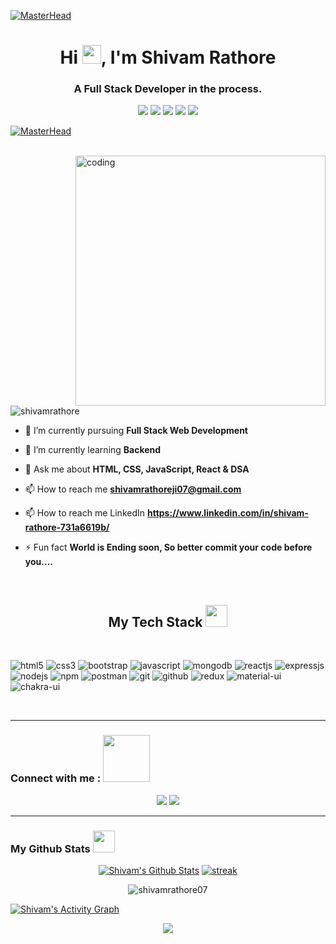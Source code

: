 [![MasterHead](https://user-images.githubusercontent.com/99672087/171448949-71f0f1a0-9a0f-4bce-8fa3-28edaad9ba02.gif)](https://github.com/ShivamRathore07)
  
<!--  https://user-images.githubusercontent.com/99672087/171448949-71f0f1a0-9a0f-4bce-8fa3-28edaad9ba02.gif  -->
<h1 align="center">Hi <img src="https://raw.githubusercontent.com/MartinHeinz/MartinHeinz/master/wave.gif" height="30px" width="30px">, I'm Shivam Rathore</h1>

<h3 align="center">A Full Stack Developer in the process.</h3>

<p align= "center">
<img src="https://img.shields.io/badge/M-MongoDB-brightgreen"/>
<img src="https://img.shields.io/badge/E-Express-black"/>
<img src="https://img.shields.io/badge/R-React-skyblue"/>
<img src="https://img.shields.io/badge/N-Node-green"/>
<img src="https://img.shields.io/badge/JS-Javascript-yellow"/>
</p>

[![MasterHead](https://raw.githubusercontent.com/PolarBearGG/PolarBearGG/master/web-developer.gif)](https://github.com/ShivamRathore07)
<br/>
<br/>

<img align="right" alt="coding" width="400" src="https://user-images.githubusercontent.com/56001279/169039511-a3887a25-f6aa-449c-a269-82372aaa8618.gif"/>

<p align="left"> <img src="https://komarev.com/ghpvc/?username=ShivamRathore&label=Profile%20views&color=0e75b6&style=flat" alt="shivamrathore" /> </p>

- 🔭 I’m currently pursuing **Full Stack Web Development**

- 🌱 I’m currently learning **Backend**

- 💬 Ask me about **HTML, CSS, JavaScript, React & DSA**

- 📫 How to reach me **shivamrathoreji07@gmail.com**
 
- 📫 How to reach me LinkedIn **https://www.linkedin.com/in/shivam-rathore-731a6619b/**

- ⚡ Fun fact **World is Ending soon, So better commit your code before you....**

<br>
 
<h2 align="center" border="0">My Tech Stack <img src="https://camo.githubusercontent.com/beb64ff21c883e318e4f5db5231c2ba4175705bea1c9249e82a41ab375db4f75/68747470733a2f2f6d65646961322e67697068792e636f6d2f6d656469612f51737347456d706b79454f684243623765312f67697068792e6769663f6369643d656366303565343761306e336769316266716e74716d6f62386739616964316f796a327772336473336d67373030626c267269643d67697068792e676966" width="35"/></h2>

<br>
<p>
    <img src="https://img.shields.io/badge/HTML5-E34F26?style=for-the-badge&logo=html5&logoColor=white" alt="html5" />
    <img src="https://img.shields.io/badge/CSS3-1572B6?style=for-the-badge&logo=css3&logoColor=white" alt="css3" />
    <img src="https://img.shields.io/badge/Bootstrap-563D7C?style=for-the-badge&logo=bootstrap&logoColor=white" alt="bootstrap" />
    <img src="https://img.shields.io/badge/JavaScript-323330?style=for-the-badge&logo=javascript&logoColor=F7DF1E" alt="javascript" />
    <img src="https://img.shields.io/badge/MongoDB-4EA94B?style=for-the-badge&logo=mongodb&logoColor=white" alt="mongodb" />
    <img src="https://img.shields.io/badge/React-20232A?style=for-the-badge&logo=react&logoColor=61DAFB" alt="reactjs" />
    <img src="https://img.shields.io/badge/Express.js-000000?style=for-the-badge&logo=express&logoColor=white" alt="expressjs" />
      <img src="https://img.shields.io/badge/Node.js-339933?style=for-the-badge&logo=nodedotjs&logoColor=white" alt="nodejs" />
    <img src="https://img.shields.io/badge/npm-CB3837?style=for-the-badge&logo=npm&logoColor=white" alt="npm" />
    <img src="https://img.shields.io/badge/Postman-FF6C37?style=for-the-badge&logo=Postman&logoColor=white" alt="postman" />
    <img src="https://img.shields.io/badge/Git-f44d27?style=for-the-badge&logo=git&logoColor=white" alt="git" />
    <img src="https://img.shields.io/badge/GitHub-100000?style=for-the-badge&logo=github&logoColor=white" alt="github" />
    <img src="https://img.shields.io/badge/Redux-593D88?style=for-the-badge&logo=redux&logoColor=white" alt="redux" />
    <img src="https://img.shields.io/badge/Material%20UI-007FFF?style=for-the-badge&logo=mui&logoColor=white" alt="material-ui" />
    <img src="https://img.shields.io/badge/Chakra%20UI-3bc7bd?style=for-the-badge&logo=chakraui&logoColor=white" alt="chakra-ui" />
</p>
<br>
<hr>
<h3>Connect with me :  <img src="https://raw.githubusercontent.com/ShahriarShafin/ShahriarShafin/main/Assets/handshake.gif" width="75" /></h3>
<p align="center">
  <a href="https://www.linkedin.com/in/shivam-rathore-731a6619b/"><img src="https://img.shields.io/badge/LinkedIn-0077B5?style=for-the-badge&logo=linkedin&logoColor=white"></a>
<a href="https://www.instagram.com/_shivam_rathore07_/"><img src="https://img.shields.io/badge/instagram-d11b59?style=for-the-badge&logo=instagram&logoColor=white"></a>
</p>
<hr />
<h3>  My Github Stats <img src="https://camo.githubusercontent.com/f11b92476ee793cfe97f20e0564ab552bd9bd670179d7b6772c59bb4d3218ca6/68747470733a2f2f692e70696e696d672e636f6d2f6f726967696e616c732f36352f63342f66342f36356334663435323537316265313236316539633632336637646134383861632e676966" width="35"/></h3>

<p align="center">
<a href="https://github.com/ShivamRathore07/github-readme-stats"><img alt="Shivam's Github Stats" src="https://github-readme-stats.vercel.app/api?username=ShivamRathore07&show_icons=true&count_private=true&theme=react&hide_border=true&bg_color=0D1117" /></a> 
<a href="https://github.com/ShivamRathore07/github-readme-streak-stats"><img title=":fire: Get streak stats for your profile at git.io/streak-stats" alt="streak" src="https://github-readme-streak-stats.herokuapp.com/?user=ShivamRathore07&theme=black-ice&hide_border=true&bg_color=0D1117&stroke=0000&background=060A0CD0"/></a>
</p>
<p align="center"><img align="center" src="https://github-readme-stats.vercel.app/api/top-langs?username=ShivamRathore07&show_icons=true&locale=en&layout=compact&theme=react&hide_border=true&bg_color=0D1117" alt="shivamrathore07" /></p>
 
 <a href="https://github.com/ShivamRathore07/github-readme-activity-graph"><img alt="Shivam's Activity Graph" src="https://activity-graph.herokuapp.com/graph?username=ShivamRathore07&bg_color=0D1117&color=5BCDEC&line=5BCDEC&point=FFFFFF&hide_border=true" /></a>
  
<p align="center">
  <img  src="https://raw.githubusercontent.com/Trilokia/Trilokia/379277808c61ef204768a61bbc5d25bc7798ccf1/bottom_header.svg">
  </p>
